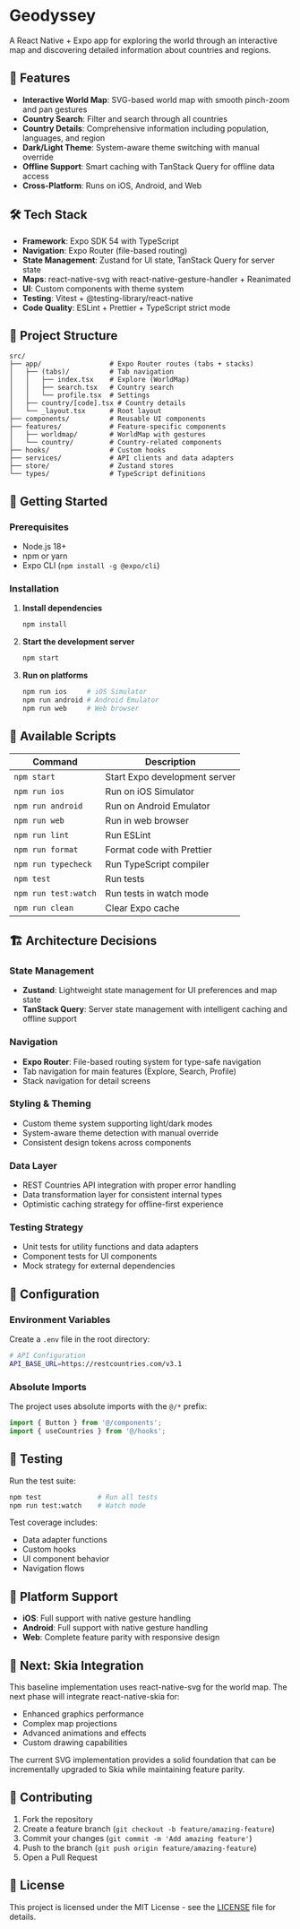 # Geodyssey

A React Native + Expo app for exploring the world through an interactive map and discovering detailed information about countries and regions.

## 🌟 Features

- **Interactive World Map**: SVG-based world map with smooth pinch-zoom and pan gestures
- **Country Search**: Filter and search through all countries
- **Country Details**: Comprehensive information including population, languages, and region
- **Dark/Light Theme**: System-aware theme switching with manual override
- **Offline Support**: Smart caching with TanStack Query for offline data access
- **Cross-Platform**: Runs on iOS, Android, and Web

## 🛠 Tech Stack

- **Framework**: Expo SDK 54 with TypeScript
- **Navigation**: Expo Router (file-based routing)
- **State Management**: Zustand for UI state, TanStack Query for server state
- **Maps**: react-native-svg with react-native-gesture-handler + Reanimated
- **UI**: Custom components with theme system
- **Testing**: Vitest + @testing-library/react-native
- **Code Quality**: ESLint + Prettier + TypeScript strict mode

## 📁 Project Structure

```
src/
├── app/                 # Expo Router routes (tabs + stacks)
│   ├── (tabs)/          # Tab navigation
│   │   ├── index.tsx    # Explore (WorldMap)
│   │   ├── search.tsx   # Country search
│   │   └── profile.tsx  # Settings
│   ├── country/[code].tsx # Country details
│   └── _layout.tsx      # Root layout
├── components/          # Reusable UI components
├── features/            # Feature-specific components
│   ├── worldmap/        # WorldMap with gestures
│   └── country/         # Country-related components
├── hooks/               # Custom hooks
├── services/            # API clients and data adapters
├── store/               # Zustand stores
└── types/               # TypeScript definitions
```

## 🚀 Getting Started

### Prerequisites

- Node.js 18+
- npm or yarn
- Expo CLI (`npm install -g @expo/cli`)

### Installation

1. **Install dependencies**
   ```bash
   npm install
   ```

2. **Start the development server**
   ```bash
   npm start
   ```

3. **Run on platforms**
   ```bash
   npm run ios     # iOS Simulator
   npm run android # Android Emulator
   npm run web     # Web browser
   ```

## 📝 Available Scripts

| Command | Description |
|---------|-------------|
| `npm start` | Start Expo development server |
| `npm run ios` | Run on iOS Simulator |
| `npm run android` | Run on Android Emulator |
| `npm run web` | Run in web browser |
| `npm run lint` | Run ESLint |
| `npm run format` | Format code with Prettier |
| `npm run typecheck` | Run TypeScript compiler |
| `npm test` | Run tests |
| `npm run test:watch` | Run tests in watch mode |
| `npm run clean` | Clear Expo cache |

## 🏗 Architecture Decisions

### State Management
- **Zustand**: Lightweight state management for UI preferences and map state
- **TanStack Query**: Server state management with intelligent caching and offline support

### Navigation
- **Expo Router**: File-based routing system for type-safe navigation
- Tab navigation for main features (Explore, Search, Profile)
- Stack navigation for detail screens

### Styling & Theming
- Custom theme system supporting light/dark modes
- System-aware theme detection with manual override
- Consistent design tokens across components

### Data Layer
- REST Countries API integration with proper error handling
- Data transformation layer for consistent internal types
- Optimistic caching strategy for offline-first experience

### Testing Strategy
- Unit tests for utility functions and data adapters
- Component tests for UI components
- Mock strategy for external dependencies

## 🔧 Configuration

### Environment Variables
Create a `.env` file in the root directory:
```bash
# API Configuration
API_BASE_URL=https://restcountries.com/v3.1
```

### Absolute Imports
The project uses absolute imports with the `@/*` prefix:
```typescript
import { Button } from '@/components';
import { useCountries } from '@/hooks';
```

## 🧪 Testing

Run the test suite:
```bash
npm test              # Run all tests
npm run test:watch    # Watch mode
```

Test coverage includes:
- Data adapter functions
- Custom hooks
- UI component behavior
- Navigation flows

## 📱 Platform Support

- **iOS**: Full support with native gesture handling
- **Android**: Full support with native gesture handling
- **Web**: Complete feature parity with responsive design

## 🔮 Next: Skia Integration

This baseline implementation uses react-native-svg for the world map. The next phase will integrate react-native-skia for:

- Enhanced graphics performance
- Complex map projections
- Advanced animations and effects
- Custom drawing capabilities

The current SVG implementation provides a solid foundation that can be incrementally upgraded to Skia while maintaining feature parity.

## 🤝 Contributing

1. Fork the repository
2. Create a feature branch (`git checkout -b feature/amazing-feature`)
3. Commit your changes (`git commit -m 'Add amazing feature'`)
4. Push to the branch (`git push origin feature/amazing-feature`)
5. Open a Pull Request

## 📄 License

This project is licensed under the MIT License - see the [LICENSE](LICENSE) file for details.